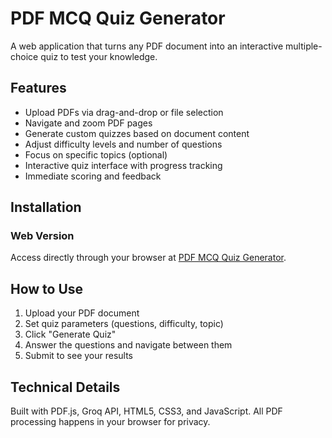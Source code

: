 # PDF MCQ Quiz Generator

A web application that turns any PDF document into an interactive multiple-choice quiz to test your knowledge.

## Features

- Upload PDFs via drag-and-drop or file selection
- Navigate and zoom PDF pages
- Generate custom quizzes based on document content
- Adjust difficulty levels and number of questions
- Focus on specific topics (optional)
- Interactive quiz interface with progress tracking
- Immediate scoring and feedback

## Installation

### Web Version
Access directly through your browser at [PDF MCQ Quiz Generator](https://jeyachandranj.github.io/PDF-QUIZ/).

## How to Use

1. Upload your PDF document
2. Set quiz parameters (questions, difficulty, topic)
3. Click "Generate Quiz"
4. Answer the questions and navigate between them
5. Submit to see your results

## Technical Details

Built with PDF.js, Groq API, HTML5, CSS3, and JavaScript. All PDF processing happens in your browser for privacy.


